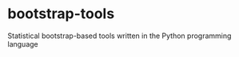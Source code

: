 bootstrap-tools
===============

Statistical bootstrap-based tools written in the Python programming language
